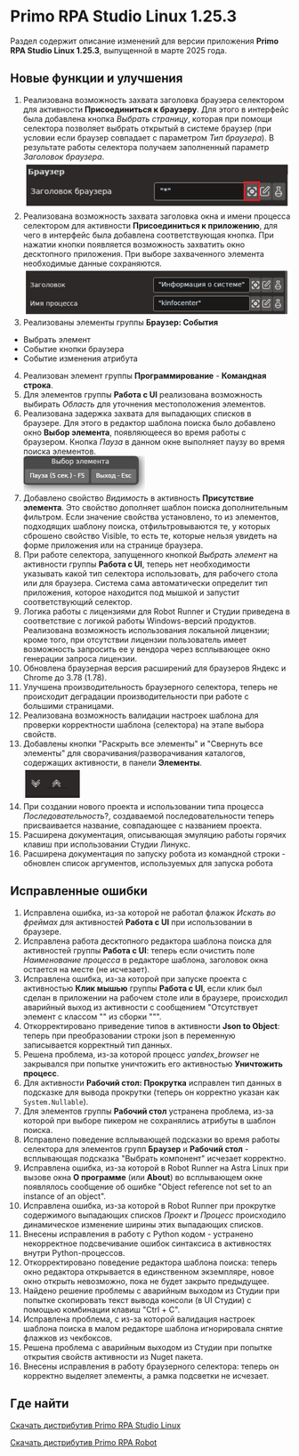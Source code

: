# Primo RPA Studio Linux 1.25.3

Раздел содержит описание изменений для версии приложения **Primo RPA Studio Linux 1.25.3**, выпущенной в марте 2025 года. 


## Новые функции и улучшения

1. Реализована возможность захвата заголовка браузера селектором для активности **Присоединиться к браузеру**. Для этого в интерфейс была добавлена кнопка *Выбрать страницу*, которая при помощи селектора позволяет выбрать открытый в системе браузер (при условии если браузер совпадает с параметром *Тип браузера*). В результате работы селектора получаем заполненный параметр *Заголовок браузера*.  
![](../../.gitbook/assets1/studio-linux/release-notes/release-notes-linux-1253-3.png)  
2. Реализована возможность захвата заголовка окна и имени процесса селектором для активности **Присоединиться к приложению**, для чего в интерфейс была добавлена соответствующая кнопка. При нажатии кнопки появляется возможность захватить окно десктопного приложения. При выборе захваченного элемента необходимые данные сохраняются.
![](../../.gitbook/assets1/studio-linux/release-notes/release-notes-linux-1253.PNG)
3. Реализованы элементы группы **Браузер: События**
  * Выбрать элемент
  * Событие кнопки браузера
  * Событие изменения атрибута
4. Реализован элемент группы **Программирование** - **Командная строка**.
5. Для элементов группы **Работа с UI** реализована возможность выбирать *Область* для уточнения местоположения элементов.
6. Реализована задержка захвата для выпадающих списков в браузере. Для этого в редактор шаблона поиска было добавлено окно **Выбор элемента**, появляющееся во время работы с браузером. Кнопка *Пауза* в данном окне выполняет паузу во время поиска элементов.  
 ![](../../.gitbook/assets1/studio-linux/release-notes/release-notes-linux-1253-2.png)
7. Добавлено свойство *Видимость* в активность **Присутствие элемента**. Это свойство дополняет шаблон поиска дополнительным фильтром. Если значение свойства установлено, то из элементов, подходящих шаблону поиска, отфильтровываются те, у которых сброшено свойство Visible, то есть те, которые нельзя увидеть на форме приложения или на странице браузера. 
8. При работе селектора, запущенного кнопкой *Выбрать элемент* на активности группы **Работа с UI**, теперь нет необходимости указывать какой тип селектора использовать, для рабочего стола или для браузера. Система сама автоматически определит тип приложения, которое находится под мышкой и запустит соответствующий селектор.  
9. Логика работы с лицензиями для Robot Runner и Студии приведена в соответствие с логикой работы Windows-версий продуктов. Реализована возможность использования локальной лицензии; кроме того, при отсутствии лицензии пользователь имеет возможность запросить ее у вендора через всплывающее окно генерации запроса лицензии.
10. Обновлена  браузерная версия расширений для браузеров Яндекс и Chrome до 3.78 (1.78).  
11. Улучшена производительность браузерного селектора, теперь не происходит деградации производительности при работе с большими страницами.
12. Реализована возможность валидации настроек шаблона для проверки корректности шаблона (селектора) на этапе выбора свойств.
13. Добавлены кнопки "Раскрыть все элементы" и "Свернуть все элементы" для сворачивания/разворачивания каталогов, содержащих активности, в панели **Элементы**.  
![](../../.gitbook/assets1/studio-linux/release-notes/release-notes-linux-1253-4.png)  
14. При создании нового проекта и использовании типа процесса *Последовательность*?, создаваемой последовательности теперь присваивается название, совпадающее с названием проекта.
15. Расширена документация, описывающая эмуляцию работы горячих клавиш при использовании Студии Линукс.
16. Расширена документация по запуску робота из командной строки - обновлен список аргументов, используемых для запуска робота



## Исправленные ошибки 


1. Исправлена ошибка, из-за которой не работал флажок *Искать во фреймах* для активностей **Работа с UI** при использовании в браузере.
1. Исправлена работа десктопного редактора шаблона поиска для активностей группы **Работа с UI**: теперь если очистить поле *Наименование процесса* в редакторе шаблона, заголовок окна остается на месте (не исчезает).
1. Исправлена ошибка, из-за которой при запуске проекта с активностью **Клик мышью** группы **Работа с UI**, если клик был сделан в приложении на рабочем столе или в браузере, происходил аварийный выход из активности с сообщением "Отсутствует элемент с классом "" из сборки """.
1. Откорректировано приведение типов в активности **Json to Object**: теперь при преобразовании строки json в переменную записывается корректный тип данных.
1. Решена проблема, из-за которой процесс *yandex_browser* не закрывался при попытке уничтожить его активностью **Уничтожить процесс**. 
1. Для активности **Рабочий стол: Прокрутка** исправлен тип данных в подсказке для вывода прокрутки (теперь он корректно указан как `System.Nullable`).
1. Для элементов группы **Рабочий стол** устранена проблема, из-за которой при выборе пикером не сохранялись атрибуты в шаблон поиска.
1. Исправлено поведение всплывающей подсказки во время работы селектора для элементов групп **Браузер** и **Рабочий стол** - всплывающая подсказка "Выбрать компонент" исчезает корректно.
1. Исправлена ошибка, из-за которой в Robot Runner на Astra Linux при вызове окна **О программе** (или **About**) во всплывающем окне появлялось сообщение об ошибке "Object reference not set to an instance of an object".
1. Исправлена ошибка, из-за которой в Robot Runner при прокрутке содержимого выпадающих списков *Проект* и *Процесс* происходило динамическое изменение ширины этих выпадающих списков.
1. Внесены исправления в работу с Python кодом - устранено некорректное подсвечивание ошибок синтаксиса в активностях внутри Python-процессов.
1. Откорректировано поведение редактора шаблона поиска: теперь окно редактора открывается в единственном экземпляре, новое окно открыть невозможно, пока не будет закрыто предыдущее. 
1. Найдено решение проблемы с аварийным выходом из Студии при попытке скопировать текст вывода консоли (в UI Студии) с помощью комбинации клавиш "Ctrl + C".
1. Исправлена проблема, с из-за которой валидация настроек шаблона поиска в малом редакторе шаблона игнорировала снятие флажков из чекбоксов.
1. Решена проблема с аварийным выходом из Студии при попытке открытия свойств активности из Nuget пакета.
1. Внесены исправления в работу браузерного селектора: теперь он корректно выделяет элементы, а рамка подсветки не исчезает.


## Где найти 

[Скачать дистрибутив Primo RPA Studio Linux](https://disk.primo-rpa.ru/index.php/s/t9BHBjR6PP06Yax?path=%2FRelease%2FStudio)

[Скачать дистрибутив Primo RPA Robot](https://disk.primo-rpa.ru/index.php/s/t9BHBjR6PP06Yax?path=%2FRelease%2FRobot)

